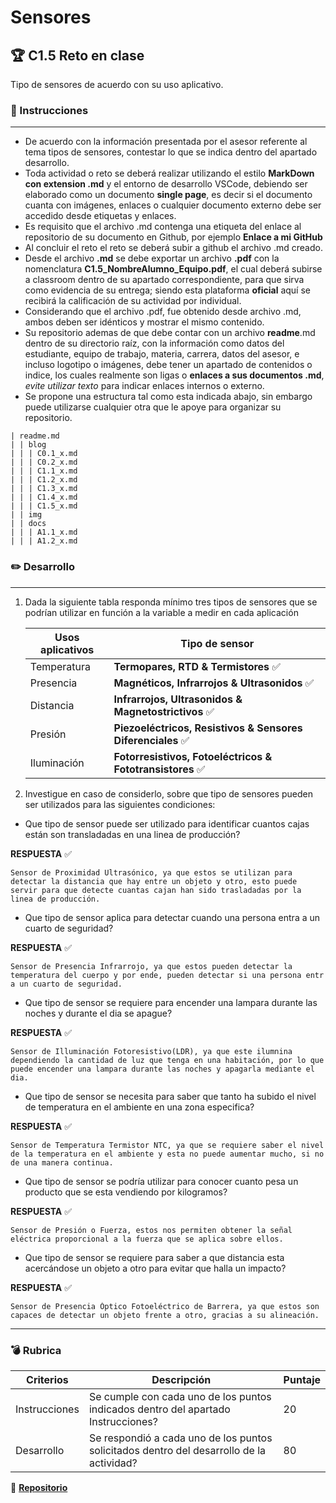 # Sensores

## :trophy: C1.5 Reto en clase

Tipo de sensores de acuerdo con su uso aplicativo.

### :blue_book: Instrucciones

___

- De acuerdo con la información presentada por el asesor referente al tema tipos de sensores, contestar lo que se indica dentro del apartado desarrollo.
- Toda actividad o reto se deberá realizar utilizando el estilo **MarkDown con extension .md** y el entorno de desarrollo VSCode, debiendo ser elaborado como un documento **single page**, es decir si el documento cuanta con imágenes, enlaces o cualquier documento externo debe ser accedido desde etiquetas y enlaces.
- Es requisito que el archivo .md contenga una etiqueta del enlace al repositorio de su documento en Github, por ejemplo **Enlace a mi GitHub**
- Al concluir el reto el reto se deberá subir a github el archivo .md creado.
- Desde el archivo **.md** se debe exportar un archivo **.pdf** con la nomenclatura **C1.5_NombreAlumno_Equipo.pdf**, el cual deberá subirse a classroom dentro de su apartado correspondiente, para que sirva como evidencia de su entrega; siendo esta plataforma **oficial** aquí se recibirá la calificación de su actividad por individual.
- Considerando que el archivo .pdf, fue obtenido desde archivo .md, ambos deben ser idénticos y mostrar el mismo contenido.
- Su repositorio ademas de que debe contar con un archivo **readme**.md dentro de su directorio raíz, con la información como datos del estudiante, equipo de trabajo, materia, carrera, datos del asesor, e incluso logotipo o imágenes, debe tener un apartado de contenidos o indice, los cuales realmente son ligas o **enlaces a sus documentos .md**, _evite utilizar texto_ para indicar enlaces internos o externo.
- Se propone una estructura tal como esta indicada abajo, sin embargo puede utilizarse cualquier otra que le apoye para organizar su repositorio.  
``` 
| readme.md
| | blog
| | | C0.1_x.md
| | | C0.2_x.md
| | | C1.1_x.md
| | | C1.2_x.md
| | | C1.3_x.md
| | | C1.4_x.md
| | | C1.5_x.md
| | img
| | docs
| | | A1.1_x.md
| | | A1.2_x.md
```

### :pencil2: Desarrollo
___

1. Dada la siguiente tabla responda mínimo tres tipos de sensores que se podrían utilizar en función a la variable a medir en cada aplicación

    Usos aplicativos | Tipo de sensor |
    ---------|----------|
    Temperatura |**Termopares, RTD & Termistores** :white_check_mark:  |
    Presencia | **Magnéticos, Infrarrojos & Ultrasonidos** :white_check_mark: |
    Distancia |**Infrarrojos, Ultrasonidos & Magnetostrictivos** :white_check_mark: |
    Presión |**Piezoeléctricos, Resistivos & Sensores Diferenciales** :white_check_mark:  |
    Iluminación | **Fotorresistivos, Fotoeléctricos & Fototransistores** :white_check_mark:  |

2. Investigue en caso de considerlo, sobre que tipo de sensores pueden ser utilizados para las siguientes condiciones:
  - Que tipo de sensor puede ser utilizado para identificar cuantos cajas están son transladadas en una linea de producción?

**RESPUESTA** :white_check_mark: 
   ```
Sensor de Proximidad Ultrasónico, ya que estos se utilizan para detectar la distancia que hay entre un objeto y otro, esto puede servir para que detecte cuantas cajan han sido trasladadas por la linea de producción.
  ```
  - Que tipo de sensor aplica para  detectar cuando una persona entra a un cuarto de seguridad?

**RESPUESTA** :white_check_mark: 
   ```
Sensor de Presencia Infrarrojo, ya que estos pueden detectar la temperatura del cuerpo y por ende, pueden detectar si una persona entr a un cuarto de seguridad.
  ```
  - Que tipo de sensor se requiere para  encender una lampara durante las noches y durante el dia se apague?

**RESPUESTA** :white_check_mark: 
   ```
Sensor de Illuminación Fotoresistivo(LDR), ya que este ilumnina dependiendo la cantidad de luz que tenga en una habitación, por lo que puede encender una lampara durante las noches y apagarla mediante el dia.
  ```
  - Que tipo de sensor se necesita para saber que tanto ha subido el nivel de temperatura en el ambiente en una zona especifica?

**RESPUESTA** :white_check_mark: 
   ```
Sensor de Temperatura Termistor NTC, ya que se requiere saber el nivel de la temperatura en el ambiente y esta no puede aumentar mucho, si no de una manera continua.
  ```
  - Que tipo de sensor se podría utilizar para conocer cuanto pesa un producto que se esta vendiendo por kilogramos?

**RESPUESTA** :white_check_mark: 
   ```
Sensor de Presión o Fuerza, estos nos permiten obtener la señal eléctrica proporcional a la fuerza que se aplica sobre ellos.
  ```
  - Que tipo de sensor se requiere para saber a que distancia esta acercándose un objeto a otro para evitar que halla un impacto?
  
**RESPUESTA** :white_check_mark: 
   ```
Sensor de Presencia Óptico Fotoeléctrico de Barrera, ya que estos son capaces de detectar un objeto frente a otro, gracias a su alineación.
  ```

___

### :bomb: Rubrica

| Criterios     | Descripción                                                                                  | Puntaje |
| ------------- | -------------------------------------------------------------------------------------------- | ------- |
| Instrucciones | Se cumple con cada uno de los puntos indicados dentro del apartado Instrucciones?            | 20 |
| Desarrollo    | Se respondió a cada uno de los puntos solicitados dentro del desarrollo de la actividad?     | 80      |

:rotating_light: [**Repositorio**](https://github.com/MartinHQ23/SistemasProgramables)